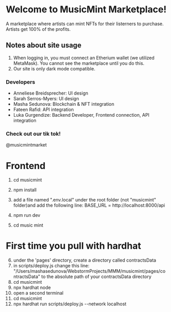 # Welcome to MusicMint Marketplace!
A marketplace where artists can mint NFTs for their listerners to purchase.
Artists get 100% of the profits.

## Notes about site usage 
1) When logging in, you must connect an Etherium wallet (we utilized MetaMask). You cannot see the marketplace until you do this.
2) Our site is only dark mode compatible.

### Developers
- Anneliese Breidsprecher: UI design
- Sarah Serros-Myers: UI design 
- Masha Sedunova: Blockchain & NFT integration
- Fateen Rafid: API integration
- Luka Gurgendize: Backend Developer, Frontend connection, API integration

### Check out our tik tok! 
@musicmintmarket


# Frontend
1) cd musicmint

2) npm install

3) add a file named ".env.local" under the root folder (not "musicmint" folder)and add the following line:
    BASE_URL = http://localhost:8000/api

4) npm run dev
5) cd music mint

# First time you pull with hardhat 

6) under the 'pages' directory, create a directory called contractsData
7) in scripts/deploy.js change this line: "/Users/mashasedunova/WebstormProjects/MMM/musicmint/pages/contractsData"
to the absolute path of your contractsData directory
8) cd musicmint
9) npx hardhat node
10) open a second terminal
11) cd musicmint
11) npx hardhat run scripts/deploy.js --network localhost
